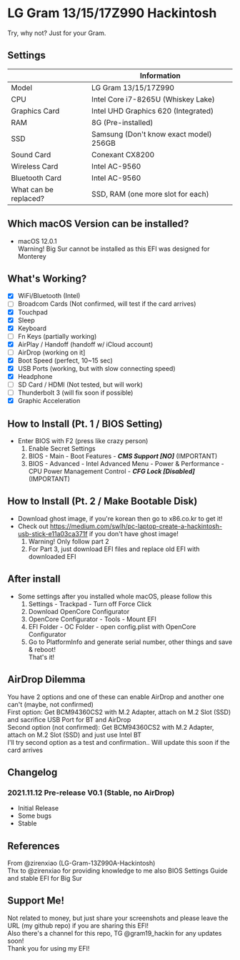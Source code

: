 # LG Gram 13/15/17Z990 Hackintosh
Try, why not? Just for your Gram.
## Settings
|      | Information   |
| ---- | -----------------------------------------|
| Model | LG Gram 13/15/17Z990|
| CPU  | Intel Core i7-8265U (Whiskey Lake)|
| Graphics Card | Intel UHD Graphics 620 (Integrated)|
| RAM | 8G (Pre-installed)|
| SSD | Samsung (Don't know exact model) 256GB|
| Sound Card | Conexant CX8200|
| Wireless Card | Intel AC-9560|
| Bluetooth Card | Intel AC-9560|
| What can be replaced? | SSD, RAM (one more slot for each)|

## Which macOS Version can be installed?
- macOS 12.0.1
<br>Warning! Big Sur cannot be installed as this EFI was designed for Monterey

## What's Working?
- [x] WiFi/Bluetooth (Intel)
- [ ] Broadcom Cards (Not confirmed, will test if the card arrives)
- [x] Touchpad
- [x] Sleep
- [x] Keyboard
- [ ] Fn Keys (partially working)
- [x] AirPlay / Handoff (handoff w/ iCloud account)
- [ ] AirDrop (working on it]
- [x] Boot Speed (perfect, 10~15 sec)
- [x] USB Ports (working, but with slow connecting speed)
- [x] Headphone
- [ ] SD Card / HDMI (Not tested, but will work)
- [ ] Thunderbolt 3 (will fix soon if possible)
- [x] Graphic Acceleration

## How to Install (Pt. 1 / BIOS Setting)
- Enter BIOS with F2 (press like crazy person)
  1. Enable Secret Settings
  2. BIOS - Main - Boot Features - ***CMS Support [NO]*** (IMPORTANT)
  3. BIOS - Advanced - Intel Advanced Menu - Power & Performance - CPU Power Management Control - ***CFG Lock [Disabled]*** (IMPORTANT)
## How to Install (Pt. 2 / Make Bootable Disk)
- Download ghost image, if you're korean then go to x86.co.kr to get it!
- Check out https://medium.com/swlh/pc-laptop-create-a-hackintosh-usb-stick-e11a03ca371f if you don't have ghost image!
  1. Warning! Only follow part 2
  2. For Part 3, just download EFI files and replace old EFI with downloaded EFI
## After install
- Some settings after you installed whole macOS, please follow this
  1. Settings - Trackpad - Turn off Force Click
  2. Download OpenCore Configurator
  3. OpenCore Configurator - Tools - Mount EFI
  4. EFI Folder - OC Folder - open config.plist with OpenCore Configurator
  5. Go to PlatformInfo and generate serial number, other things and save & reboot!
<br> That's it!

## AirDrop Dilemma
You have 2 options and one of these can enable AirDrop and another one can't (maybe, not confirmed)
<br>First option: Get BCM94360CS2 with M.2 Adapter, attach on M.2 Slot (SSD) and sacrifice USB Port for BT and AirDrop
<br>Second option (not confirmed): Get BCM94360CS2 with M.2 Adapter, attach on M.2 Slot (SSD) and just use Intel BT
<br>I'll try second option as a test and confirmation.. Will update this soon if the card arrives

## Changelog

### 2021.11.12 Pre-release V0.1 (Stable, no AirDrop)

* Initial Release
* Some bugs
* Stable

## References
From @zirenxiao (LG-Gram-13Z990A-Hackintosh)
<br>Thx to @zirenxiao for providing knowledge to me also BIOS Settings Guide and stable EFI for Big Sur

## Support Me!
Not related to money, but just share your screenshots and please leave the URL (my github repo) if you are sharing this EFI!
<br>Also there's a channel for this repo, TG @gram19_hackin for any updates soon!
<br> Thank you for using my EFI!
